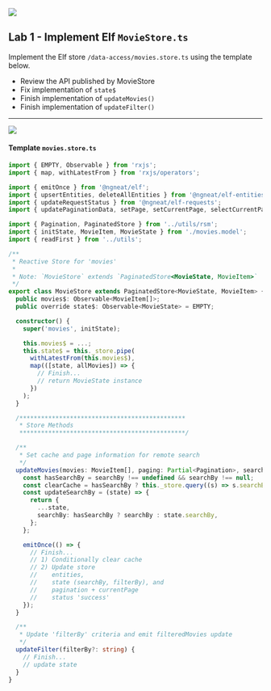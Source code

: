 ![](https://user-images.githubusercontent.com/210413/220787979-7c594623-1902-4c0e-a99c-bea0e06d8981.png)

## Lab 1 - Implement Elf `MovieStore.ts`

Implement the Elf store `/data-access/movies.store.ts` using the template below.

- Review the API published by MovieStore
- Fix implementation of `state$`
- Finish implementation of `updateMovies()`
- Finish implementation of `updateFilter()`

---

![](https://user-images.githubusercontent.com/210413/220697616-0559ac4d-2f2b-494f-8c0e-b7305b8eab9d.png)

#### Template `movies.store.ts`

```ts
import { EMPTY, Observable } from 'rxjs';
import { map, withLatestFrom } from 'rxjs/operators';

import { emitOnce } from '@ngneat/elf';
import { upsertEntities, deleteAllEntities } from '@ngneat/elf-entities';
import { updateRequestStatus } from '@ngneat/elf-requests';
import { updatePaginationData, setPage, setCurrentPage, selectCurrentPageEntities, deleteAllPages } from '@ngneat/elf-pagination';

import { Pagination, PaginatedStore } from '../utils/rsm';
import { initState, MovieItem, MovieState } from './movies.model';
import { readFirst } from '../utils';

/**
 * Reactive Store for 'movies'
 *
 * Note: `MovieStore` extends `PaginatedStore<MovieState, MovieItem>`
 */
export class MovieStore extends PaginatedStore<MovieState, MovieItem> {
  public movies$: Observable<MovieItem[]>;
  public override state$: Observable<MovieState> = EMPTY;

  constructor() {
    super('movies', initState);

    this.movies$ = ...;
    this.state$ = this._store.pipe(
      withLatestFrom(this.movies$),
      map(([state, allMovies]) => {
        // Finish...
        // return MovieState instance
      })
    );
  }

  /**********************************************
   * Store Methods
   **********************************************/

  /**
   * Set cache and page information for remote search
   */
  updateMovies(movies: MovieItem[], paging: Partial<Pagination>, searchBy?: string, filterBy?: string) {
    const hasSearchBy = searchBy !== undefined && searchBy !== null;
    const clearCache = hasSearchBy ? this._store.query((s) => s.searchBy) !== searchBy : false;
    const updateSearchBy = (state) => {
      return {
        ...state,
        searchBy: hasSearchBy ? searchBy : state.searchBy,
      };
    };

    emitOnce(() => {
      // Finish...
      // 1) Conditionally clear cache
      // 2) Update store
      //    entities,
      //    state (searchBy, filterBy), and
      //    pagination + currentPage
      //    status 'success'
    });
  }

  /**
   * Update 'filterBy' criteria and emit filteredMovies update
   */
  updateFilter(filterBy?: string) {
    // Finish...
    // update state
  }
}

```

